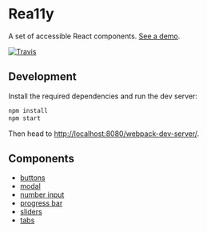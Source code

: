 Rea11y
======

A set of accessible React components.
[See a demo](http://felixgirault.github.io/rea11y/).

[![Travis](https://img.shields.io/travis/felixgirault/rea11y.svg?style=flat-square)](https://travis-ci.org/felixgirault/rea11y)

Development
-----------

Install the required dependencies and run the dev server:

```sh
npm install
npm start
```

Then head to [http://localhost:8080/webpack-dev-server/](http://localhost:8080/webpack-dev-server/).

Components
----------

* [buttons](./docs/buttons.md)
* [modal](./docs/modal.md)
* [number input](./docs/number-input.md)
* [progress bar](./docs/progress-bar.md)
* [sliders](./docs/sliders.md)
* [tabs](./docs/tabs.md)

